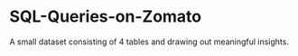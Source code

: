 # SQL-Queries-on-Zomato
A small dataset consisting of 4 tables and drawing out meaningful insights. 
